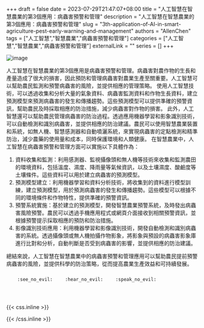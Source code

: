 +++ 
draft = false
date = 2023-07-29T21:47:07+08:00
title = "人工智慧在智慧農業的第3個應用：病蟲害預警和管理"
description = "人工智慧在智慧農業的第3個應用：病蟲害預警和管理"
slug = "3th-application-of-AI-in-smart-agriculture-pest-early-warning-and-management"
authors = "AllenChen"
tags = ["人工智慧","智慧農業","病蟲害預警和管理"]
categories = ["人工智慧","智慧農業","病蟲害預警和管理"]
externalLink = ""
series = []
+++

![image](/images/post/A-rabbit-with-big-blue-eyes-using-AI-to-build-pest-early-warning-and-management-system-with-Van-Gogh-style.jpeg)

人工智慧在智慧農業的第3個應用是病蟲害預警和管理。病蟲害對農作物的生長和產量造成了很大的損害，因此預防和管理病蟲害對農業生產至關重要。人工智慧可以幫助農民監測和預警病蟲害的風險，並提供相應的管理策略。
使用人工智慧技術，可以透過收集和分析大量的氣象資料、病蟲害監測資料和作物生長資料，建立預測模型來預測病蟲害的發生和傳播趨勢。這些預測模型可以提供準確的預警資訊，幫助農民及時採取相應的防治措施，減少病蟲害對作物的損害。
此外，人工智慧還可以幫助農民管理病蟲害的防治過程。透過應用機器學習和影象識別技術，可以自動檢測和識別病蟲害，並提供相應的防治建議。農民可以使用智慧農業裝置和系統，如無人機、智慧感測器和自動噴灑系統，來實現病蟲害的定點檢測和精準防治，減少農藥的使用量和成本，同時保護環境和人類健康。
在智慧農業中，人工智慧在病蟲害預警和管理方面可以實施以下具體作為：
1. 資料收集和監測：利用感測器、監視攝像頭和無人機等技術來收集和監測農田的環境資料，包括溫度、濕度、降雨量等氣候資訊，以及土壤濕度、酸鹼度等土壤條件。這些資料可以用於建立病蟲害的預測模型。
2. 預測模型建立：利用機器學習和資料分析技術，將收集到的資料進行模型訓練，建立預測模型，用於預測病蟲害的發生和傳播趨勢。這些模型可以根據不同的環境條件和作物特性，提供準確的預警資訊。
3. 預警系統實施：基於建立的預測模型，開發智慧農業預警系統，及時發出病蟲害風險預警。農民可以透過手機應用程式或網頁介面接收到相關預警資訊，並根據預警提示採取相應的預防和防治措施。
4. 影像識別技術應用：利用機器學習和影像識別技術，開發自動檢測和識別病蟲害的系統。透過攝像頭或無人機拍攝作物影象，將影象與預設的病蟲害影象庫進行比對和分析，自動判斷是否受到病蟲害的影響，並提供相應的防治建議。

總結來說，人工智慧在智慧農業中的病蟲害預警和管理應用可以幫助農民提前預警病蟲害的風險，並提供科學的防治策略，從而提高農業生產效益和可持續發展。

<p><span class="nowrap"><span class="emojify">🙈</span> <code>:see_no_evil:</code></span>  <span class="nowrap"><span class="emojify">🙉</span> <code>:hear_no_evil:</code></span>  <span class="nowrap"><span class="emojify">🙊</span> <code>:speak_no_evil:</code></span></p>
<br>
    

{{< css.inline >}}
<style>
.emojify {
	font-family: Apple Color Emoji, Segoe UI Emoji, NotoColorEmoji, Segoe UI Symbol, Android Emoji, EmojiSymbols;
	font-size: 2rem;
	vertical-align: middle;
}
@media screen and (max-width:650px) {
  .nowrap {
    display: block;
    margin: 25px 0;
  }
}
</style>
{{< /css.inline >}}

